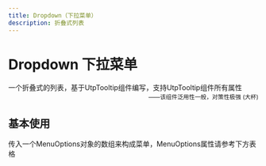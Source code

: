 ```yaml
---
title: Dropdown（下拉菜单）
description: 折叠式列表
---
```


# Dropdown 下拉菜单

一个折叠式的列表，基于UtpTooltip组件编写，支持UtpTooltip组件所有属性
<small style="color: var(--utp-color-primary);text-align:right;display:block;">——该组件泛用性一般，对策性极强 (大杯)</small>

## 基本使用

传入一个MenuOptions对象的数组来构成菜单，MenuOptions属性请参考下方表格
<preview path="../demo/UtpDropdown/Basic.vue" title="基本使用" description=""></preview>
